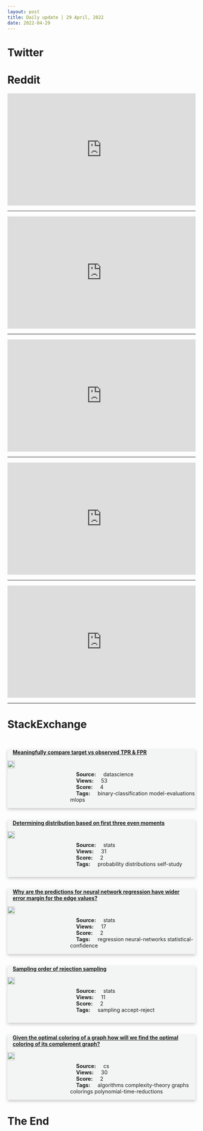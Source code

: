```yaml
---
layout: post
title: Daily update | 29 April, 2022
date: 2022-04-29
---
```


<script async src="https://platform.twitter.com/widgets.js" charset="utf-8"></script>


<script src='https://storage.ko-fi.com/cdn/scripts/overlay-widget.js'></script>
<script>
  kofiWidgetOverlay.draw('themldojo', {
    'type': 'floating-chat',
    'floating-chat.donateButton.text': 'Support me',
    'floating-chat.donateButton.background-color': '#f45d22',
    'floating-chat.donateButton.text-color': '#fff'
  });
</script>

# Twitter 

<blockquote class="twitter-tweet"><a href="https://twitter.com/ilyasut/status/1519713238190989314"></a></blockquote>

<blockquote class="twitter-tweet"><a href="https://twitter.com/ID_AA_Carmack/status/1519801443733188609"></a></blockquote>

<blockquote class="twitter-tweet"><a href="https://twitter.com/_philschmid/status/1519710315176415239"></a></blockquote>

<blockquote class="twitter-tweet"><a href="https://twitter.com/Khulood_Almani/status/1519635803047084033"></a></blockquote>

<blockquote class="twitter-tweet"><a href="https://twitter.com/aviralbhat/status/1519704230525018118"></a></blockquote>

<blockquote class="twitter-tweet"><a href="https://twitter.com/DeepMind/status/1519686445258231811"></a></blockquote>

<blockquote class="twitter-tweet"><a href="https://twitter.com/MetaAI/status/1519665109429145600"></a></blockquote>

<blockquote class="twitter-tweet"><a href="https://twitter.com/PyTorch/status/1519714355385827328"></a></blockquote>

<blockquote class="twitter-tweet"><a href="https://twitter.com/DeepMind/status/1519648595036749832"></a></blockquote>

<blockquote class="twitter-tweet"><a href="https://twitter.com/paperswithcode/status/1519670894897119232"></a></blockquote>

# Reddit 

<iframe id="reddit-embed" src="https://www.redditmedia.com/r/datascience/comments/udvv4z/remote_at_home_workers_what_does_your_average_day?ref_source=embed&amp;ref=share&amp;embed=true" sandbox="allow-scripts allow-same-origin allow-popups" style="border: none;" height="300" width="100%" scrolling="yes"></iframe>
<hr style="width:100%;text-align:left;margin-left:0">
<iframe id="reddit-embed" src="https://www.redditmedia.com/r/datascience/comments/udruxf/does_anyone_feel_burnout_due_to_just_trying_to?ref_source=embed&amp;ref=share&amp;embed=true" sandbox="allow-scripts allow-same-origin allow-popups" style="border: none;" height="300" width="100%" scrolling="yes"></iframe>
<hr style="width:100%;text-align:left;margin-left:0">
<iframe id="reddit-embed" src="https://www.redditmedia.com/r/MachineLearning/comments/udzloe/d_what_roles_were_you_able_to_receive_as_a_phd?ref_source=embed&amp;ref=share&amp;embed=true" sandbox="allow-scripts allow-same-origin allow-popups" style="border: none;" height="300" width="100%" scrolling="yes"></iframe>
<hr style="width:100%;text-align:left;margin-left:0">
<iframe id="reddit-embed" src="https://www.redditmedia.com/r/MachineLearning/comments/ue2ptk/r_flamingo_a_visual_language_model_for_fewshot?ref_source=embed&amp;ref=share&amp;embed=true" sandbox="allow-scripts allow-same-origin allow-popups" style="border: none;" height="300" width="100%" scrolling="yes"></iframe>
<hr style="width:100%;text-align:left;margin-left:0">
<iframe id="reddit-embed" src="https://www.redditmedia.com/r/dataengineering/comments/udxpmj/mlops_zoomcamp_from_datatalksclub_free_course?ref_source=embed&amp;ref=share&amp;embed=true" sandbox="allow-scripts allow-same-origin allow-popups" style="border: none;" height="300" width="100%" scrolling="yes"></iframe>
<hr style="width:100%;text-align:left;margin-left:0">

<style>
.card {
box-shadow: 0 4px 8px 0 rgba(0,0,0,0.2);
transition: 0.3s;
width: 100%;
background-color: #F3F4F4;
}
p{
    margin-left:  3em;
    padding-top: 1em;
}
.part2{
    display: grid;
    grid-template-columns: 1fr 3fr;
}
h4{
    margin: 1em;
}

.card:hover {
box-shadow: 0 8px 16px 0 rgba(0,0,0,0.2);
}
b {
padding: 2px 16px;
}
</style>
  
# StackExchange 


  <br>
  <div class="card">
  <h4><a href='https://datascience.stackexchange.com/questions/110438/meaningfully-compare-target-vs-observed-tpr-fpr'>Meaningfully compare target vs observed TPR &amp; FPR</a></h4> 
  <div class="part2">
      <img src="https://cdn.sstatic.net/Sites/datascience/Img/apple-touch-icon@2.png?v=1c36463984b3" alt="Img missing!" style="width:40%">
      <p><b>Source:</b> datascience<br><b>Views:</b> 53<br><b>Score:</b> 4<br><b>Tags:</b> <span class="badge badge-dark">binary-classification</span> <span class="badge badge-dark">model-evaluations</span> <span class="badge badge-dark">mlops</span></p> 
  </div>
  </div>
      
  <br>
  <div class="card">
  <h4><a href='https://stats.stackexchange.com/questions/573313/determining-distribution-based-on-first-three-even-moments'>Determining distribution based on first three even moments</a></h4> 
  <div class="part2">
      <img src="https://cdn.sstatic.net/Sites/stats/Img/apple-touch-icon@2.png?v=344f57aa10cc" alt="Img missing!" style="width:40%">
      <p><b>Source:</b> stats<br><b>Views:</b> 31<br><b>Score:</b> 2<br><b>Tags:</b> <span class="badge badge-dark">probability</span> <span class="badge badge-dark">distributions</span> <span class="badge badge-dark">self-study</span></p> 
  </div>
  </div>
      
  <br>
  <div class="card">
  <h4><a href='https://stats.stackexchange.com/questions/573289/why-are-the-predictions-for-neural-network-regression-have-wider-error-margin-fo'>Why are the predictions for neural network regression have wider error margin for the edge values?</a></h4> 
  <div class="part2">
      <img src="https://cdn.sstatic.net/Sites/stats/Img/apple-touch-icon@2.png?v=344f57aa10cc" alt="Img missing!" style="width:40%">
      <p><b>Source:</b> stats<br><b>Views:</b> 17<br><b>Score:</b> 2<br><b>Tags:</b> <span class="badge badge-dark">regression</span> <span class="badge badge-dark">neural-networks</span> <span class="badge badge-dark">statistical-confidence</span></p> 
  </div>
  </div>
      
  <br>
  <div class="card">
  <h4><a href='https://stats.stackexchange.com/questions/573277/sampling-order-of-rejection-sampling'>Sampling order of rejection sampling</a></h4> 
  <div class="part2">
      <img src="https://cdn.sstatic.net/Sites/stats/Img/apple-touch-icon@2.png?v=344f57aa10cc" alt="Img missing!" style="width:40%">
      <p><b>Source:</b> stats<br><b>Views:</b> 11<br><b>Score:</b> 2<br><b>Tags:</b> <span class="badge badge-dark">sampling</span> <span class="badge badge-dark">accept-reject</span></p> 
  </div>
  </div>
      
  <br>
  <div class="card">
  <h4><a href='https://cs.stackexchange.com/questions/151069/given-the-optimal-coloring-of-a-graph-how-will-we-find-the-optimal-coloring-of-i'>Given the optimal coloring of a graph how will we find the optimal coloring of its complement graph?</a></h4> 
  <div class="part2">
      <img src="https://cdn.sstatic.net/Sites/cs/Img/apple-touch-icon@2.png?v=324a3e0c2b03" alt="Img missing!" style="width:40%">
      <p><b>Source:</b> cs<br><b>Views:</b> 30<br><b>Score:</b> 2<br><b>Tags:</b> <span class="badge badge-dark">algorithms</span> <span class="badge badge-dark">complexity-theory</span> <span class="badge badge-dark">graphs</span> <span class="badge badge-dark">colorings</span> <span class="badge badge-dark">polynomial-time-reductions</span></p> 
  </div>
  </div>
      
# The End